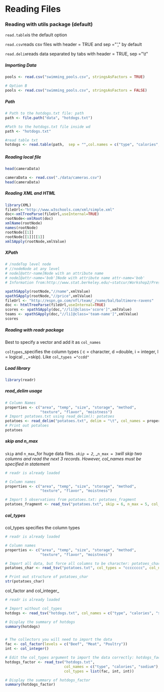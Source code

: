 # Reading Files

### Reading with utils package \(default\)

`read.table`is the default option

`read.csv`reads csv files with header = TRUE and sep ="'," by default

`read.delim`reads data separated by tabs with header = TRUE, sep ="\t"

##### Importing Data

```r
pools <- read.csv("swimming_pools.csv", stringsAsFactors = TRUE)

# Option B
pools <- read.csv("swimming_pools.csv", stringsAsFactors = FALSE)
```

##### Path

```r
# Path to the hotdogs.txt file: path
path <- file.path("data", "hotdogs.txt")

#Path to the hotdogs.txt file inside wd
path <- "hotdogs.txt"

#read table txt
hotdogs <- read.table(path,  sep = "",col.names = c("type", "calories", "sodium"))
```

##### 

##### Reading local file

```r
head(cameraData)

cameraData <- read.csv("./data/cameras.csv")
head(cameraData)
```

##### Reading XML and HTML

```r
library(XML)
fileUrl<-"http://www.w3schools.com/xml/simple.xml"
doc<-xmlTreeParse(fileUrl,useInternal=TRUE)
rootNode<-xmlRoot(doc)
xmlName(rootNode)   
names(rootNode)
rootNode[[1]] 
rootNode[[1]][[1]]  
xmlSApply(rootNode,xmlValue)
```

##### XPath

```r
# /nodeTop level node
# //nodeNode at any level
# node[@attr-name]Node with an attribute name
# node[@attr-name='bob']Node with attribute name attr-name='bob'
# Information from:http://www.stat.berkeley.edu/~statcur/Workshop2/Presentations/XML.pdf

xpathSApply(rootNode,"//name",xmlValue)
xpathSApply(rootNode,"//price",xmlValue)
fileUrl <- "http://espn.go.com/nfl/team/_/name/bal/baltimore-ravens"
doc <- htmlTreeParse(fileUrl,useInternal=TRUE)
scores <- xpathSApply(doc,"//li[@class='score']",xmlValue)
teams <- xpathSApply(doc,"//li[@class='team-name']",xmlValue)
scores
```

##### Reading with readr package

Best to specify a vector and add it as `col_names`

`coltypes`_specifies the column types \( c = character, d =double, i = integer, l = logical , \_=skip\). Like `col`\_`types ="ccdd"`

##### Load library

```r
library(readr)
```

##### read\_delim usage

```r
# Column Names
properties <- c("area", "temp", "size", "storage", "method",
                "texture", "flavor", "moistness")
# Import potatoes.txt using read_delim(): potatoes
potatoes <- read_delim("potatoes.txt", delim = "\t", col_names = properties)
# Print out potatoes
potatoes
```

##### skip and n\_max

`skip` and `n_max`_for huge data files. _`skip = 2`_, _`n_max = 3`_will  skip two columns and read the next 3 records. However, col\_names must be specified in statement_

```r
# readr is already loaded

# Column names
properties <- c("area", "temp", "size", "storage", "method",
                "texture", "flavor", "moistness")

# Import 5 observations from potatoes.txt: potatoes_fragment
potatoes_fragment <- read_tsv("potatoes.txt", skip = 6, n_max = 5, col_names = properties)
```

##### col\_types

col\_types specifies the column types

```r
# readr is already loaded

# Column names
properties <- c("area", "temp", "size", "storage", "method",
                "texture", "flavor", "moistness")

# Import all data, but force all columns to be character: potatoes_char
potatoes_char <- read_tsv("potatoes.txt", col_types = "cccccccc", col_names = properties)

# Print out structure of potatoes_char
str(potatoes_char)
```

col_factor and col\_integer_

```r
# readr is already loaded

# Import without col_types
hotdogs <- read_tsv("hotdogs.txt", col_names = c("type", "calories", "sodium"))

# Display the summary of hotdogs
summary(hotdogs)


# The collectors you will need to import the data
fac <- col_factor(levels = c("Beef", "Meat", "Poultry"))
int <- col_integer()

# Edit the col_types argument to import the data correctly: hotdogs_factor
hotdogs_factor <- read_tsv("hotdogs.txt",
                           col_names = c("type", "calories", "sodium"),
                           col_types = list(fac, int, int))

# Display the summary of hotdogs_factor
summary(hotdogs_factor)
```

### 



